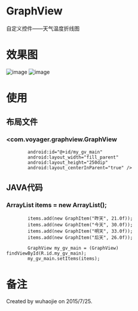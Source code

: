 # GraphView
自定义控件——天气温度折线图
>>
# 效果图
![image](https://github.com/w19961009/GraphView/raw/master/screenshots/QQ截图20150726150847.jpg "效果图")
![image](https://github.com/w19961009/GraphView/raw/master/screenshots/QQ截图20150726150955.jpg "效果图")
# 使用
## 布局文件
### <com.voyager.graphview.GraphView
            android:id="@+id/my_gv_main"
            android:layout_width="fill_parent"
            android:layout_height="250dip"
            android:layout_centerInParent="true" />
## JAVA代码
###         ArrayList<GraphItem> items = new ArrayList<GraphItem>();
            items.add(new GraphItem("昨天", 21.0f));
            items.add(new GraphItem("今天", 30.0f));
            items.add(new GraphItem("明天", 33.0f));
            items.add(new GraphItem("后天", 26.0f));

            GraphView my_gv_main = (GraphView) findViewById(R.id.my_gv_main);
            my_gv_main.setItems(items);
# 备注
Created by wuhaojie on 2015/7/25.